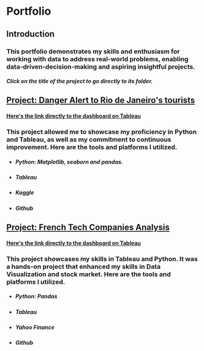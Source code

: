 # Portfolio 

## Introduction 
### This portfolio demonstrates my skills and enthusiasm for working with data to address real-world problems, enabling data-driven-decision-making and aspiring insightful projects. 

#### ***Click on the title of the project to go directly to its folder.***

## [Project: Danger Alert to Rio de Janeiro's tourists](https://github.com/BrunoPolyglot/Data_Analysis_Portfolio/tree/main/danger_alert_rio_de_janeiro_tourists)
#### [Here's the link directly to the dashboard on Tableau](https://public.tableau.com/app/profile/bruno.araujo.de.carvalho/viz/DangerAlerttoRioDeJaneirosTourists/DangerAlertToRioDeJaneirosTourists)
### This project allowed me to showcase my proficiency in Python and Tableau, as well as my commitment to continuous improvement. Here are the tools and platforms I utilized.
* ##### Python: Matplotlib, seaborn and pandas.
* ##### Tableau 
* ##### Kaggle 
* ##### Github

## [Project: French Tech Companies Analysis](https://github.com/BrunoPolyglot/Data_Analysis_Portfolio/tree/main/Stock%20Market%20Dashboard)
#### [Here's the link directly to the dashboard on Tableau](https://public.tableau.com/app/profile/bruno.araujo.de.carvalho/viz/FrenchStockMarketDashboard/Dashboard1)
### This project showcases my skills in Tableau and Python. It was a hands-on project that enhanced my skills in Data Visualization and stock market. Here are the tools and platforms I utilized. 
* ##### Python: Pandas
* ##### Tableau
* ##### Yahoo Finance
* ##### Github 
